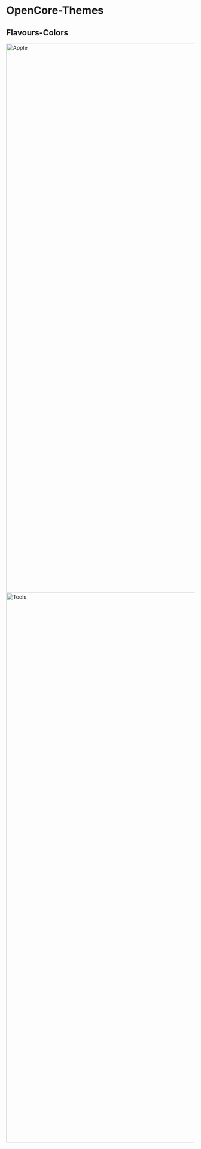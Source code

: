# OpenCore-Themes

## Flavours-Colors

<img width="1463" alt="Apple" src="https://github.com/user-attachments/assets/5722d47f-9b22-477c-a25d-2179f79f4f9c" />

<img width="1464" alt="Tools" src="https://github.com/user-attachments/assets/78218190-9dc4-48a7-86fb-17360dac9020" />
